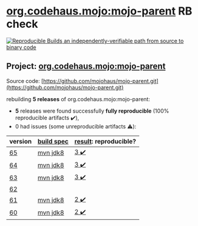 [org.codehaus.mojo:mojo-parent](https://search.maven.org/artifact/org.codehaus.mojo/mojo-parent/) RB check
=======

[![Reproducible Builds](https://reproducible-builds.org/images/logos/rb.svg) an independently-verifiable path from source to binary code](https://reproducible-builds.org/)

## Project: [org.codehaus.mojo:mojo-parent](https://search.maven.org/artifact/org.codehaus.mojo/mojo-parent/)

Source code: [https://github.com/mojohaus/mojo-parent.git](https://github.com/mojohaus/mojo-parent.git)

rebuilding **5 releases** of org.codehaus.mojo:mojo-parent:
- **5** releases were found successfully **fully reproducible** (100% reproducible artifacts :heavy_check_mark:),
- 0 had issues (some unreproducible artifacts :warning:):

| version | [build spec](BUILDSPEC.md) | [result](https://reproducible-builds.org/docs/jvm/): reproducible? |
| -- | --------- | ------ |
| [65](https://search.maven.org/artifact/org.codehaus.mojo/mojo-parent/65/pom) | [mvn jdk8](mojo-parent-65.buildspec) | [3 :heavy_check_mark: ](mojo-parent-65.buildcompare) |
| [64](https://search.maven.org/artifact/org.codehaus.mojo/mojo-parent/64/pom) | [mvn jdk8](mojo-parent-64.buildspec) | [3 :heavy_check_mark: ](mojo-parent-64.buildcompare) |
| [63](https://search.maven.org/artifact/org.codehaus.mojo/mojo-parent/63/pom) | [mvn jdk8](mojo-parent-63.buildspec) | [3 :heavy_check_mark: ](mojo-parent-63.buildcompare) |
| [62](https://search.maven.org/artifact/org.codehaus.mojo/mojo-parent/62/pom) | | |
| [61](https://search.maven.org/artifact/org.codehaus.mojo/mojo-parent/61/pom) | [mvn jdk8](mojo-parent-61.buildspec) | [2 :heavy_check_mark: ](mojo-parent-61.buildcompare) |
| [60](https://search.maven.org/artifact/org.codehaus.mojo/mojo-parent/60/pom) | [mvn jdk8](mojo-parent-60.buildspec) | [2 :heavy_check_mark: ](mojo-parent-60.buildcompare) |

